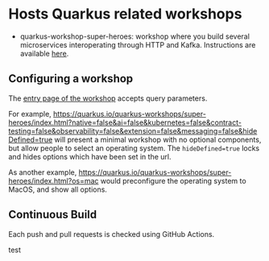 # Hosts Quarkus related workshops

* quarkus-workshop-super-heroes: workshop where you build several microservices interoperating through HTTP and Kafka.
  Instructions are available [here](https://quarkus.io/quarkus-workshops/super-heroes/).

## Configuring a workshop

The [entry page of the workshop](https://quarkus.io/quarkus-workshops/super-heroes/) accepts query parameters.

For
example, https://quarkus.io/quarkus-workshops/super-heroes/index.html?native=false&ai=false&kubernetes=false&contract-testing=false&observability=false&extension=false&messaging=false&hideDefined=true
will
present a minimal workshop with no optional components, but allow people to select an operating system.
The `hideDefined=true` locks and hides options which have been set in the url.

As another example, https://quarkus.io/quarkus-workshops/super-heroes/index.html?os=mac would preconfigure the operating
system to MacOS,
and show all options.

## Continuous Build

Each push and pull requests is checked using GitHub Actions.

test
